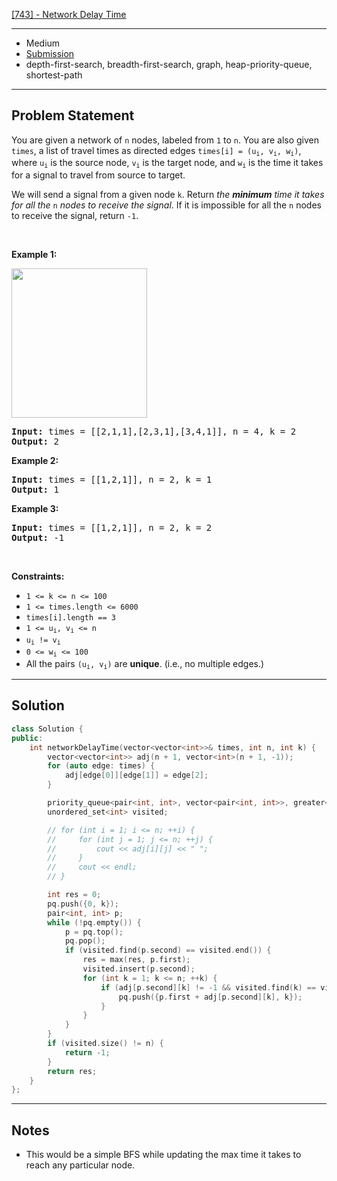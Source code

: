 [[743] - Network Delay Time](https://leetcode.com/problems/network-delay-time)

---

- Medium
- [Submission](https://leetcode.com/problems/network-delay-time/submissions/1027518081/)
- depth-first-search, breadth-first-search, graph, heap-priority-queue, shortest-path

---

## Problem Statement

<p>You are given a network of <code>n</code> nodes, labeled from <code>1</code> to <code>n</code>. You are also given <code>times</code>, a list of travel times as directed edges <code>times[i] = (u<sub>i</sub>, v<sub>i</sub>, w<sub>i</sub>)</code>, where <code>u<sub>i</sub></code> is the source node, <code>v<sub>i</sub></code> is the target node, and <code>w<sub>i</sub></code> is the time it takes for a signal to travel from source to target.</p>

<p>We will send a signal from a given node <code>k</code>. Return <em>the <strong>minimum</strong> time it takes for all the</em> <code>n</code> <em>nodes to receive the signal</em>. If it is impossible for all the <code>n</code> nodes to receive the signal, return <code>-1</code>.</p>

<p>&nbsp;</p>
<p><strong class="example">Example 1:</strong></p>
<img alt="" src="https://assets.leetcode.com/uploads/2019/05/23/931_example_1.png" style="width: 217px; height: 239px;" />
<pre>
<strong>Input:</strong> times = [[2,1,1],[2,3,1],[3,4,1]], n = 4, k = 2
<strong>Output:</strong> 2
</pre>

<p><strong class="example">Example 2:</strong></p>

<pre>
<strong>Input:</strong> times = [[1,2,1]], n = 2, k = 1
<strong>Output:</strong> 1
</pre>

<p><strong class="example">Example 3:</strong></p>

<pre>
<strong>Input:</strong> times = [[1,2,1]], n = 2, k = 2
<strong>Output:</strong> -1
</pre>

<p>&nbsp;</p>
<p><strong>Constraints:</strong></p>

<ul>
	<li><code>1 &lt;= k &lt;= n &lt;= 100</code></li>
	<li><code>1 &lt;= times.length &lt;= 6000</code></li>
	<li><code>times[i].length == 3</code></li>
	<li><code>1 &lt;= u<sub>i</sub>, v<sub>i</sub> &lt;= n</code></li>
	<li><code>u<sub>i</sub> != v<sub>i</sub></code></li>
	<li><code>0 &lt;= w<sub>i</sub> &lt;= 100</code></li>
	<li>All the pairs <code>(u<sub>i</sub>, v<sub>i</sub>)</code> are <strong>unique</strong>. (i.e., no multiple edges.)</li>
</ul>


---

## Solution

```cpp
class Solution {
public:
    int networkDelayTime(vector<vector<int>>& times, int n, int k) {
        vector<vector<int>> adj(n + 1, vector<int>(n + 1, -1));
        for (auto edge: times) {
            adj[edge[0]][edge[1]] = edge[2];
        }

        priority_queue<pair<int, int>, vector<pair<int, int>>, greater<pair<int, int>>> pq;
        unordered_set<int> visited;

        // for (int i = 1; i <= n; ++i) {
        //     for (int j = 1; j <= n; ++j) {
        //         cout << adj[i][j] << " ";
        //     }
        //     cout << endl;
        // }

        int res = 0;
        pq.push({0, k});
        pair<int, int> p;
        while (!pq.empty()) {
            p = pq.top();
            pq.pop();
            if (visited.find(p.second) == visited.end()) {
                res = max(res, p.first);
                visited.insert(p.second);
                for (int k = 1; k <= n; ++k) {
                    if (adj[p.second][k] != -1 && visited.find(k) == visited.end()) {
                        pq.push({p.first + adj[p.second][k], k});
                    }
                }
            }
        }
        if (visited.size() != n) {
            return -1;
        }
        return res;
    }
};
```

---

## Notes

- This would be a simple BFS while updating the max time it takes to reach any particular node.

